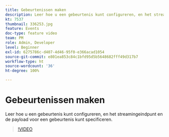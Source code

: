 ```yaml
---
title: Gebeurtenissen maken
description: Leer hoe u een gebeurtenis kunt configureren, en het streamingeindpunt en de payload voor een gebeurtenis kunt specificeren.
kt: 7537
thumbnail: 336253.jpg
feature: Events
doc-type: feature video
team: PM
role: Admin, Developer
level: Beginner
exl-id: 6275786c-d407-4d46-95f0-e366acad1054
source-git-commit: e801ea853c84c1bfd95d5b5648682fff49d317b7
workflow-type: ht
source-wordcount: '36'
ht-degree: 100%

---
```


# Gebeurtenissen maken

Leer hoe u een gebeurtenis kunt configureren, en het streamingeindpunt en de payload voor een gebeurtenis kunt specificeren.

>[!VIDEO](https://video.tv.adobe.com/v/336253?quality=12&learn=on)
